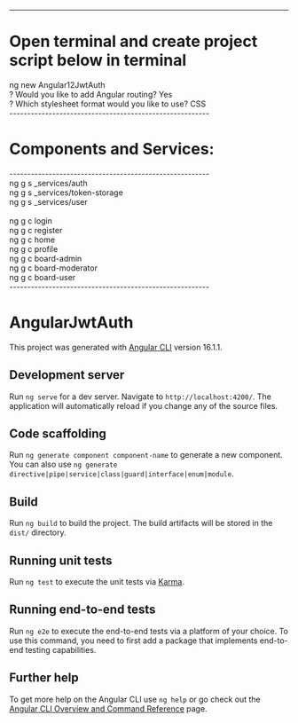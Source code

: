 ---------------------------------------------------------
# Open terminal and create project script below in terminal <br>
ng new Angular12JwtAuth <br>
? Would you like to add Angular routing? Yes <br>
? Which stylesheet format would you like to use? CSS <br>
-------------------------------------------------------- <br>
# Components and Services: <br>
-------------------------------------------------------- <br>
ng g s _services/auth  <br>
ng g s _services/token-storage   <br>
ng g s _services/user  <br>
<br>
ng g c login  <br>
ng g c register  <br>
ng g c home  <br>
ng g c profile  <br>
ng g c board-admin  <br>
ng g c board-moderator  <br>
ng g c board-user  <br>
-------------------------------------------------------- <br>


# AngularJwtAuth

This project was generated with [Angular CLI](https://github.com/angular/angular-cli) version 16.1.1.

## Development server

Run `ng serve` for a dev server. Navigate to `http://localhost:4200/`. The application will automatically reload if you change any of the source files.

## Code scaffolding

Run `ng generate component component-name` to generate a new component. You can also use `ng generate directive|pipe|service|class|guard|interface|enum|module`.

## Build

Run `ng build` to build the project. The build artifacts will be stored in the `dist/` directory.

## Running unit tests

Run `ng test` to execute the unit tests via [Karma](https://karma-runner.github.io).

## Running end-to-end tests

Run `ng e2e` to execute the end-to-end tests via a platform of your choice. To use this command, you need to first add a package that implements end-to-end testing capabilities.

## Further help

To get more help on the Angular CLI use `ng help` or go check out the [Angular CLI Overview and Command Reference](https://angular.io/cli) page.
